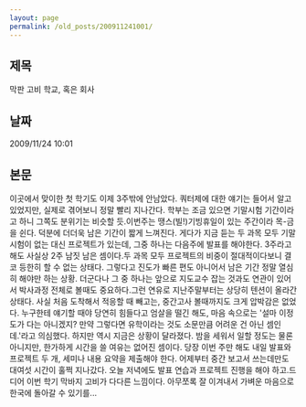 ```yaml
---
layout: page
permalink: /old_posts/200911241001/
---
```


## 제목
막판 고비 학교, 혹은 회사

## 날짜
2009/11/24 10:01

## 본문

이곳에서 맞이한 첫 학기도 이제 3주밖에 안남았다. 쿼터제에 대한 얘기는 들어서 알고 있었지만, 실제로 겪어보니 정말 빨리 지나간다. 학부는 조금 있으면 기말시험 기간이라고 하니 그쪽도 분위기는 비슷할 듯.이번주는 땡스(빌!)기빙휴일이 있는 주간이라 목-금을 쉰다. 덕분에 더더욱 남은 기간이 짧게 느껴진다. 게다가 지금 듣는 두 과목 모두 기말시험이 없는 대신 프로젝트가 있는데, 그중 하나는 다음주에 발표를 해야한다. 3주라고 해도 사실상 2주 남짓 남은 셈이다.두 과목 모두 프로젝트의 비중이 절대적이다보니 결코 등한히 할 수 없는 상태다. 그렇다고 진도가 빠른 편도 아니어서 남은 기간 정말 열심히 해야만 하는 상황. 더군다나 그 중 하나는 앞으로 지도교수 잡는 것과도 연관이 있어서 박사과정 전체로 볼때도 중요하다.그런 연유로 지난주말부터는 상당히 텐션이 올라간 상태다. 사실 처음 도착해서 적응할 때 빼고는, 중간고사 볼때까지도 크게 압박감은 없었다. 누구한테 얘기할 때야 당연히 힘들다고 엄살을 떨긴 해도, 마음 속으로는 '설마 이정도가 다는 아니겠지? 만약 그렇다면 유학이라는 것도 소문만큼 어려운 건 아닌 셈인데.'라고 의심했다. 하지만 역시 지금은 상황이 달라졌다. 밤을 세워서 일할 정도는 물론 아니지만, 한가하게 시간을 쓸 여유는 없어진 셈이다. 당장 이번 주만 해도 내일 발표와 프로젝트 두 개, 세미나 내용 요약을 제출해야 한다. 어제부터 중간 보고서 쓰는데만도 대여섯 시간이 훌쩍 지나갔다. 오늘 저녁에도 발표 연습과 프로젝트 진행을 해야 하고.드디어 이번 학기 막바지 고비가 다다른 느낌이다. 아무쪼록 잘 이겨내서 가벼운 마음으로 한국에 돌아갈 수 있기를...
